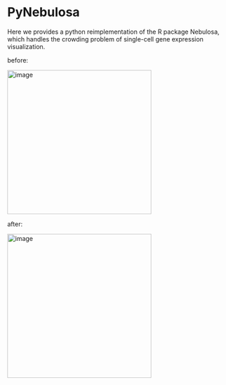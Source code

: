 # PyNebulosa
Here we provides a python reimplementation of the R package Nebulosa, which handles the crowding problem of single-cell gene expression visualization.

before:

<img width="328" alt="image" src="https://github.com/user-attachments/assets/4c481b00-583b-4e7e-b064-95db59160024" />

after:

<img width="328" alt="image" src="https://github.com/user-attachments/assets/d4e2cc47-7d73-40d1-9b81-8360083780d1" />
